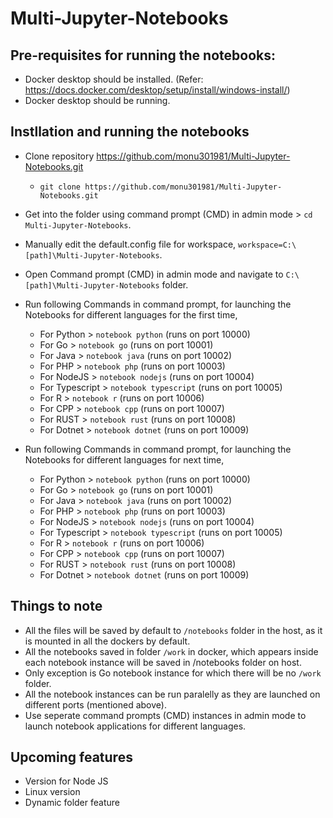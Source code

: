 # Multi-Jupyter-Notebooks

## Pre-requisites for running the notebooks:
- Docker desktop should be installed. (Refer: https://docs.docker.com/desktop/setup/install/windows-install/)
- Docker desktop should be running.

## Instllation and running the notebooks
- Clone repository https://github.com/monu301981/Multi-Jupyter-Notebooks.git
  - `git clone https://github.com/monu301981/Multi-Jupyter-Notebooks.git`
- Get into the folder using command prompt (CMD) in admin mode > `cd Multi-Jupyter-Notebooks`.
- Manually edit the default.config file for workspace, `workspace=C:\[path]\Multi-Jupyter-Notebooks`.
- Open Command prompt (CMD) in admin mode and navigate to `C:\[path]\Multi-Jupyter-Notebooks` folder.
- Run following Commands in command prompt, for launching the Notebooks for different languages for the first time,
  - For Python > `notebook python` (runs on port 10000)
  - For Go > `notebook go` (runs on port 10001)
  - For Java > `notebook java` (runs on port 10002)
  - For PHP > `notebook php` (runs on port 10003)
  - For NodeJS > `notebook nodejs` (runs on port 10004)
  - For Typescript > `notebook typescript` (runs on port 10005)
  - For R > `notebook r` (runs on port 10006)
  - For CPP > `notebook cpp` (runs on port 10007)
  - For RUST > `notebook rust` (runs on port 10008)
  - For Dotnet > `notebook dotnet` (runs on port 10009)
  
- Run following Commands in command prompt, for launching the Notebooks for different languages for next time,
  - For Python > `notebook python` (runs on port 10000)
  - For Go > `notebook go` (runs on port 10001)
  - For Java > `notebook java` (runs on port 10002)
  - For PHP > `notebook php` (runs on port 10003)
  - For NodeJS > `notebook nodejs` (runs on port 10004)
  - For Typescript > `notebook typescript` (runs on port 10005)
  - For R > `notebook r` (runs on port 10006)
  - For CPP > `notebook cpp` (runs on port 10007)
  - For RUST > `notebook rust` (runs on port 10008)
  - For Dotnet > `notebook dotnet` (runs on port 10009)

## Things to note
- All the files will be saved by default to `/notebooks` folder in the host, as it is mounted in all the dockers by default.
- All the notebooks saved in folder `/work` in docker, which appears inside each notebook instance will be saved in /notebooks folder on host.
- Only exception is Go notebook instance for which there will be no `/work` folder.
- All the notebook instances can be run paralelly as they are launched on different ports (mentioned above).
- Use seperate command prompts (CMD) instances in admin mode to launch notebook applications for different languages.
  
## Upcoming features
- Version for Node JS
- Linux version
- Dynamic folder feature
